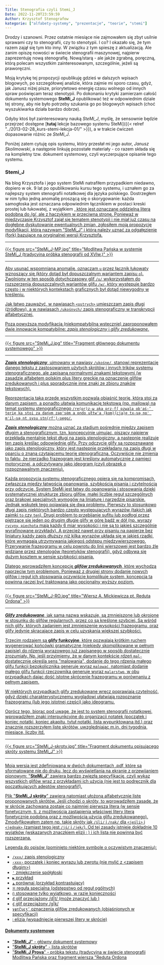 ```yaml
---
Title: Stenografia czyli Stemi_J
Date: 2022-11-20T23:59:59
Author: Krzysztof Stenografow
kategorie: ["alfabety-systemy", "prezentacje", "teorie", "stemi"]
---
```



Drodzy i szanowni.
Przez ostatnie miesiące nie zajmowałem się zbyt usilnie sprawami czy to stenografii, czy to stenotypii. I co? I okazało się, że tym razem zajął się tym kto inny. W związku z tym spieszę z aktualizacją. Ale zanim opiszę nowości w świecie stenografii maszynowej, najpierw zaprezentuję nową stenografię. Nową/starą - ale jakże zgrabną, poręczną, którą polecam wszystkim zainteresowanym, szczególnie, jeżeli są praworęczni.

Moją krytykę tej propozycji opublikuję gdzieś w dalszych wpisach blogowych, po szczegółowej analizie, która zajmie mi sporo czasu, gdyż, jak Janusz niżej pisze, priorytetowo energię czasu wolnego od innych spraw poświęcam teraz stenotypii. Po dokonaniu krytyki zamierzam całość dokumentu systemowego **SteMi_J** opublikować też w odpowiednim dziale tej strony, aby nie było potrzeby szukania go po blogowych wpisach (choć wyszukiwarka działa bardzo dobrze).

Gdyby ktoś był zainteresowany nauką *SteMi_J*, myślę, że sensownie będzie przejrzeć dostępne [**tutaj** lekcje bazowego systemu SteMi]({{< relref "../2013-02-28_kurs-stemi-lekcja-01/" >}}), a w trakcie ćwiczeń dopasowanie różnic ze *SteMi_J*.

Poniżej zatem cytuję opis systemu, który przesłał mi jego autor, *Janusz Skolimowski*, a następnie linkuję pozostałe materiały - co razem składa się na kompletny tzw. dokument systemowy, czyli wyczerpujące opisanie tego systemu.


### Stemi_J

Na blog Krzysztofa i jego system SteMi natrafiłem przypadkiem niedawno, dopiero w ok. 9 lat po opublikowaniu kursu tego systemu, i uznałem go za najlepszy system stenografii notatkowej dla języka polskiego. Dostrzegłem w nim tylko jedną anomalię proszącą się o skorygowanie: każda samogłoska jest oznaczana odpowiednim  łącznikiem w postaci kreski prostej lub łukowatej, z wyjątkiem <u>, które jest oznaczane oddzielną literą podobną do /g/, ale z haczykiem w przeciwną stronę. Ponieważ w międzyczasie Krzysztof zajął się tematem stenotypii i nie miał już czasu na dogłębne dyskutowanie ewentualnych zmian, zgłosiłem moją propozycję modyfikacji, którą nazywam "SteMi_J" i którą należy uznać za [odgałęzienie (fork)](https://pl.wikipedia.org/wiki/Fork) bazujące na oryginalnej wersji Krzysztofa.

----
{{< figure src="SteMi_J-MP.jpg" title="Modlitwa Pańska w systemie SteMi_J (tradycyjna próbka stenografii od XVIw.)" >}}

----

Aby usunąć wspomnianą anomalię, oznaczam `u` przez łącznik łukowaty wznoszący się (który dotąd był dopuszczalnym wariantem zapisu `o`). Zwolniony w ten sposób dotychczasowy glif `/u/` wykorzystałem do rozszerzenia dopuszczalnych wariantów glifu `/w/`, który występuje bardzo często i w niektórych kontekstach graficznych był dotąd niewygodny w kreśleniu.

Jak łatwo zauważyć, w nawiasach `<ostrych>` umieszczam zapis długi (źródłowy), a w nawiasach `/ukośnych/` zapis stenograficzny w transkrypcji alfabetycznej.

Poza powyższą modyfikacją (niekompatybilną wstecznie) zaproponowałem dwie innowacje kompatybilne: *zapis stenologiczny* i *glify zredukowane*.


----
{{< figure src="SteMi_J.jpg" title="Fragment głównego dokumentu systemowego" >}}

----


***Zapis stenologiczny***, ujmowany w nawiasy `/ukośne/`, stanowi reprezentację danego tekstu z zastosowaniem użytych skrótów i innych trików systemu stenograficznego, ale zapisaną normalnymi znakami tekstowymi (w zasadzie alfabetem polskim plus litery greckie na oznaczenie glifów zredukowanych i plus sporadycznie inne znaki ze zbioru znaków tekstowych).

Reprezentacja taka przede wszystkim pozwala objaśnić teorię, która stoi za danym zapisem, a ponadto ułatwia komunikację tekstową (np. mailową) na temat systemu stenograficznego  `/re(pr)z-ω aka prz-fʃ pzwala ob'aś-’ terię ka stoi za danym zap'sem a pndo ułtw'a (kom)(cja)ę tx-υą np' m'il-υą nt sysu stn(rf')-υego/`.

***Zapis stenologiczny*** można uznać za stadium pośrednie między zapisem długim a stenograficznym, tzn. koncepcyjnie ujmując, piszący najpierw przekłada mentalnie tekst długi na zapis stenologiczny, a następnie realizuje ten zapis kreśląc odpowiednie glify. Przy odczycie glify są rozpoznawane jako zapis stenologiczny, który jest następnie przekładany na zapis długi w oparciu o znaną czytającemu teorię stenograficzną. Oczywiście nie zmienia to faktu, że nierzadko frazeogram jest kreślony automatycznie z pamięci motorycznej, a odczytywany jako ideogram (czyli obrazek o rozpoznawalnym znaczeniu).

Każda propozycja systemu stenograficznego opiera się na kompromisach, zwłaszcza między łatwością opanowania, szybkością pisania i czytelnością przy odczycie. System SteMi jest łatwy do opanowania i stosowania dzięki systematycznej strukturze zbioru glifów, małej liczbie reguł szczególnych oraz brakowi specjalnych wymogów na liniaturę i narzędzie pisarskie. Jednak wskutek tego pojawiają się dwa problemy. Pierwszy to stosunkowo długi zapis niektórych bardzo często występujących wyrazów (takich jak zaimki `to` czy `ten`). Drugi problem to przebijanie sufitu lub podłogi przez piętrzące się jeden po drugim długie glify w górę bądź w dół (np. wyrazy `rycyny`, `piechota` mają każdy 6 miar wysokości i nie są to jakieś szczególnie wyrafinowane przykłady). A przecież nawet przy pisaniu na papierze bez liniatury każdy zapis dłuższy niż kilka wyrazów układa się w jakieś rządki, które wymagają utrzymywania jakiegoś odstępu międzywierszowego. Przerywanie frazeogramu w celu powrotu do linii wierszowej jest bardzo źle widziane przez stenologów (teoretyków stenografii), gdyż odbywa się dużym kosztem w sensie szybkości pisania.

Dlatego wprowadziłem koncepcję ***glifów zredukowanych***, które wychodzą naprzeciw tym problemom. Ponieważ z drugiej strony dodanie nowych glifów i reguł ich stosowania oczywiście komplikuje system, koncepcja ta powinna raczej być traktowana jako opcjonalny wyższy poziom.

----
{{< figure src="SteMi_J-RO.jpg" title="Wiersz A. Mickiewicza pt. Reduta Ordona" >}}

----

***Glify zredukowane***, jak sama nazwa wskazuje, są zmniejszone lub okrojone w stosunku do glifów regularnych, przez co są kreślone szybciej. Są wśród nich glify, których zadaniem jest zmniejszenie wysokości frazeogramu, oraz glify jedynie skracające zapis w celu uzyskania większej szybkości.

Trzecim rodzajem są **glify funkcyjne**, które pozwalają krótkim ruchem wygenerować końcówki gramatyczne (niekiedy skomplikowane w pełnym zapisie) do rdzenia wyrazowego już zapisanego w sposób dostatecznie zrozumiały. Np. jeśli przyjmiemy, że w danym kontekście rdzeń `mal-` dostatecznie określa sens "malowania", dodanie do tego rdzenia małego glifu funkcji bezokolicznika generuje wyraz `malować`, natomiast dodanie małego glifu funkcji rzeczownika generuje wyraz `malarstwo`, w obu przypadkach dając dość istotne skrócenie frazeogramu w porównaniu z pełnym zapisem.

W niektórych przypadkach glify zredukowane wręcz poprawiają czytelność, gdyż dzięki charakterystycznemu wyglądowi ułatwiają rozpoznanie frazeogramu (lub jego istotnej części) jako ideogramu.

Oprócz tego, biorąc pod uwagę, że jest to system stenografii notatkowej, wprowadziłem znaki interpunkcyjne do organizacji notatek (początek i koniec notatki, koniec akapitu, tytuł notatki, lista wypunktowana itd.) oraz znacznie rozszerzyłem listę skrótów, uwzględniając m.in. dni tygodnia, miesiące, liczby itd.

----
{{< figure src="SteMi_J-skroty.jpg" title="Fragment dokumentu opisującego skróty systemu SteMi_J" >}}

----


Moja wersja jest zdefiniowana w dwóch dokumentach .pdf, które są sformatowane nie do druku, lecz do wyświetlania na ekranie z przewijaniem pionowym: ["**SteMi_J**"](SteMi_J.pdf) zawiera bardzo zwięzłą specyfikację, czyli wykaz wszystkich glifów wraz z przykładami ich użycia (nie jest to podręcznik dla początkujących adeptów stenografii!).

Plik ["**SteMi_J skróty**"](SteMi_J-skroty.pdf) zawiera natomiast ułożoną alfabetycznie listę proponowanych skrótów. Jeśli chodzi o skróty, to wprowadziłem zasadę, że w skrócie zachowana zostaje co najmniej pierwsza litera (w sensie fonetycznym, tj. z możliwością zastąpienia właściwej litery literą fonetycznie podobną oraz z możliwością użycia glifu zredukowanego). Zmodyfikowałem zatem np. takie skróty jak `/śli/` i `/nak/` dla `<jeśli>` i `<jednak>` (zamiast tego jest `/jś/` i `/jek/`). Od tej zasady istnieje dokładnie 10 wyjątków (wskazanych znaczkiem elizji `⁞` ) i ich lista nie powinna być rozszerzana.

Legenda do opisów (pominięto niektóre symbole o oczywistym znaczeniu):
- `/xxx/`	zapis stenologiczny
- `‹xxx›`	początek i koniec wyrazu lub zwrotu (nie mylić z <zapisem długim>)
- `'`	zmiękczenie spółgłoski
- `▶`	przykład
- `◮`	porównaj (przykład kontrastujący)
- `※`	reguła specjalna (odstępstwo od reguł ogólnych)
- `⨀`	stosowane tylko wyjątkowo, w razie konieczności
- `đ`	glif przeciążony /d|t/ (może znaczyć <d> lub <t>)
- `ɠ`	glif przeciążony /g|k/
- `χφτζυεʒ’`	oznaczenia glifów zredukowanych (objaśnionych w specyfikacji)
- `⁞`	elizja (wypadnięcie pierwszej litery w skrócie)

#### Dokumenty systemowe

- ["**SteMi_J**"](SteMi_J.pdf) - główny dokument systemowy
- ["**SteMi_J skróty**"](SteMi_J-skroty.pdf) - lista skrótów
- ["**SteMi_J Prova**"](SteMi_J-Prova_2-3.pdf) - próbka tekstu (tradycyjna w świecie stenografii [Modlitwa Pańska](https://pl.wikipedia.org/wiki/Ojcze_nasz) oraz fragment wiersza "[Reduta Ordona](https://pl.wikipedia.org/wiki/Reduta_Ordona" )







